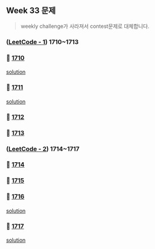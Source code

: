 ## Week 33 문제 
> weekly challenge가 사라져서 contest문제로 대체합니다.
> 
### ([LeetCode - 1](https://leetcode.com/contest/weekly-contest-222)) 1710~1713

####

####
### 👀 [1710](https://leetcode.com/problemset/all/?search=1710&page=1)
####
[solution](https://github.com/YChaeeun/Algorithm/blob/master/EASY/LeetCode_1710.kt)
####
### 👀 [1711](https://leetcode.com/problemset/all/?search=1711&page=1)
####
[solution](https://github.com/YChaeeun/Algorithm/blob/master/week33/LeetCode_1711.kt)
####
### 👀 [1712](https://leetcode.com/problemset/all/?search=1712&page=1)
####

####
### 👀 [1713](https://leetcode.com/problemset/all/?search=1713&page=1)
####


### ([LeetCode - 2](https://leetcode.com/contest/weekly-contest-223)) 1714~1717
####
### 👀 [1714](https://leetcode.com/problemset/all/?search=1714&page=1)
####

####
### 👀 [1715](https://leetcode.com/problemset/all/?search=1715&page=1)
####

####
### 👀 [1716](https://leetcode.com/problemset/all/?search=1716&page=1)
####
[solution](https://github.com/YChaeeun/Algorithm/blob/master/week33/LeetCode_1716.kt)
####
### 👀 [1717](https://leetcode.com/problemset/all/?search=1717&page=1)
####
[solution](https://github.com/YChaeeun/Algorithm/blob/master/week33/LeetCode_1717.kt)


